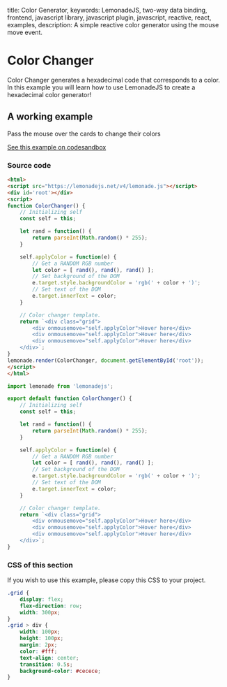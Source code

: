 title: Color Generator,
keywords: LemonadeJS, two-way data binding, frontend, javascript library, javascript plugin, javascript, reactive, react, examples,
description: A simple reactive color generator using the mouse move event.

Color Changer
=============

Color Changer generates a hexadecimal code that corresponds to a color. In this example you will learn how to use LemonadeJS to create a hexadecimal color generator!  
  

A working example
-----------------

Pass the mouse over the cards to change their colors

[See this example on codesandbox](https://codesandbox.io/s/lemonadejs-color-generator-83fv4t)

  

### Source code


```html
<html>
<script src="https://lemonadejs.net/v4/lemonade.js"></script>
<div id='root'></div>
<script>
function ColorChanger() {
    // Initializing self
    const self = this;

    let rand = function() {
        return parseInt(Math.random() * 255);
    }

    self.applyColor = function(e) {
        // Get a RANDOM RGB number
        let color = [ rand(), rand(), rand() ];
        // Set background of the DOM
        e.target.style.backgroundColor = 'rgb(' + color + ')';
        // Set text of the DOM
        e.target.innerText = color;
    }

    // Color changer template.
    return `<div class="grid">
        <div onmousemove="self.applyColor">Hover here</div>
        <div onmousemove="self.applyColor">Hover here</div>
        <div onmousemove="self.applyColor">Hover here</div>
    </div>`;
}
lemonade.render(ColorChanger, document.getElementById('root'));
</script>
</html>
```
```javascript
import lemonade from 'lemonadejs';

export default function ColorChanger() {
    // Initializing self
    const self = this;

    let rand = function() {
        return parseInt(Math.random() * 255);
    }

    self.applyColor = function(e) {
        // Get a RANDOM RGB number
        let color = [ rand(), rand(), rand() ];
        // Set background of the DOM
        e.target.style.backgroundColor = 'rgb(' + color + ')';
        // Set text of the DOM
        e.target.innerText = color;
    }

    // Color changer template.
    return `<div class="grid">
        <div onmousemove="self.applyColor">Hover here</div>
        <div onmousemove="self.applyColor">Hover here</div>
        <div onmousemove="self.applyColor">Hover here</div>
    </div>`;
}
```

  
  

### CSS of this section

If you wish to use this example, please copy this CSS to your project.  
  
```css
.grid {
    display: flex;
    flex-direction: row;
    width: 300px;
}
.grid > div {
    width: 100px;
    height: 100px;
    margin: 2px;
    color: #fff;
    text-align: center;
    transition: 0.5s;
    background-color: #cecece;
}
```